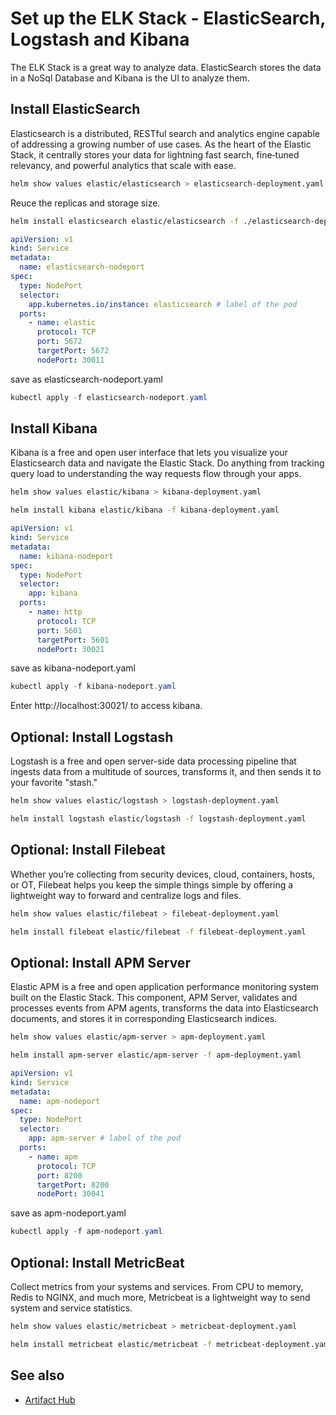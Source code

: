 # Set up the ELK Stack - ElasticSearch, Logstash and Kibana

The ELK Stack is a great way to analyze data. ElasticSearch stores the data in a NoSql Database and Kibana is the UI to analyze them.

## Install ElasticSearch

Elasticsearch is a distributed, RESTful search and analytics engine capable of addressing a growing number of use cases. As the heart of the Elastic Stack, it centrally stores your data for lightning fast search, fine‑tuned relevancy, and powerful analytics that scale with ease.

```bash
helm show values elastic/elasticsearch > elasticsearch-deployment.yaml
```

Reuce the replicas and storage size.
```bash
helm install elasticsearch elastic/elasticsearch -f ./elasticsearch-deployment.yaml 
```

```yaml
apiVersion: v1
kind: Service
metadata:
  name: elasticsearch-nodeport
spec:
  type: NodePort
  selector:
    app.kubernetes.io/instance: elasticsearch # label of the pod
  ports:
    - name: elastic
      protocol: TCP
      port: 5672
      targetPort: 5672
      nodePort: 30011
```

save as elasticsearch-nodeport.yaml

```powershell
kubectl apply -f elasticsearch-nodeport.yaml
```
## Install Kibana

Kibana is a free and open user interface that lets you visualize your Elasticsearch data and navigate the Elastic Stack. Do anything from tracking query load to understanding the way requests flow through your apps.

```bash
helm show values elastic/kibana > kibana-deployment.yaml
```

```bash
helm install kibana elastic/kibana -f kibana-deployment.yaml
```

```yaml
apiVersion: v1
kind: Service
metadata:
  name: kibana-nodeport
spec:
  type: NodePort
  selector:
    app: kibana
  ports:
    - name: http
      protocol: TCP
      port: 5601
      targetPort: 5601
      nodePort: 30021
```

save as kibana-nodeport.yaml

```powershell
kubectl apply -f kibana-nodeport.yaml
```

Enter http://localhost:30021/ to access kibana.

## Optional: Install Logstash

Logstash is a free and open server-side data processing pipeline that ingests data from a multitude of sources, transforms it, and then sends it to your favorite "stash."

```bash
helm show values elastic/logstash > logstash-deployment.yaml
```

```bash
helm install logstash elastic/logstash -f logstash-deployment.yaml
```

## Optional: Install Filebeat

Whether you’re collecting from security devices, cloud, containers, hosts, or OT, Filebeat helps you keep the simple things simple by offering a lightweight way to forward and centralize logs and files.

```bash
helm show values elastic/filebeat > filebeat-deployment.yaml
```

```bash
helm install filebeat elastic/filebeat -f filebeat-deployment.yaml
```

## Optional: Install APM Server

Elastic APM is a free and open application performance monitoring system built on the Elastic Stack. This component, APM Server, validates and processes events from APM agents, transforms the data into Elasticsearch documents, and stores it in corresponding Elasticsearch indices.

```bash
helm show values elastic/apm-server > apm-deployment.yaml
```

```bash
helm install apm-server elastic/apm-server -f apm-deployment.yaml
```


```yaml
apiVersion: v1
kind: Service
metadata:
  name: apm-nodeport
spec:
  type: NodePort
  selector:
    app: apm-server # label of the pod
  ports:
    - name: apm
      protocol: TCP
      port: 8200
      targetPort: 8200
      nodePort: 30041
```

save as apm-nodeport.yaml

```powershell
kubectl apply -f apm-nodeport.yaml
```

## Optional: Install MetricBeat

Collect metrics from your systems and services. From CPU to memory, Redis to NGINX, and much more, Metricbeat is a lightweight way to send system and service statistics.

```bash
helm show values elastic/metricbeat > metricbeat-deployment.yaml
```

```bash
helm install metricbeat elastic/metricbeat -f metricbeat-deployment.yaml
```

## See also

* [Artifact Hub](https://artifacthub.io/)
 